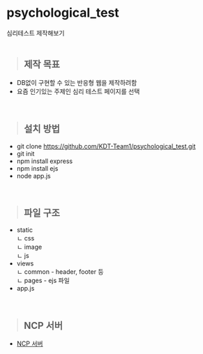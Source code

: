 # psychological_test
심리테스트 제작해보기
<br><br>

> ## 제작 목표
- DB없이 구현할 수 있는 반응형 웹을 제작하려함
- 요즘 인기있는 주제인 심리 테스트 페이지를 선택
<br>

> ## 설치 방법
- git clone https://github.com/KDT-Team1/psychological_test.git
- git init
- npm install express
- npm install ejs
- node app.js
<br>

> ## 파일 구조
* static<br>
 ㄴ css<br>
 ㄴ image<br>
 ㄴ js<br>
* views<br>
 ㄴ common - header, footer 등<br>
 ㄴ pages - ejs 파일<br>
* app.js
<br>

> ## NCP 서버
* [NCP 서버](http://115.85.180.118:8080/)
